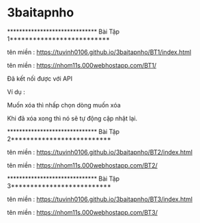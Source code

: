 # 3baitapnho
****************************** Bài Tập 1**************************

tên miền : https://tuvinh0106.github.io/3baitapnho/BT1/index.html

tên miền : https://nhom11s.000webhostapp.com/BT1/

Đã kết nối được với API

Ví dụ :

Muốn xóa thì nhấp chọn dòng muốn xóa

Khi đã xóa xong thì nó sẽ tự động cập nhật lại.

****************************** Bài Tập 2**************************

tên miền : https://tuvinh0106.github.io/3baitapnho/BT2/index.html

tên miền : https://nhom11s.000webhostapp.com/BT2/


****************************** Bài Tập 3**************************

tên miền : https://tuvinh0106.github.io/3baitapnho/BT3/index.html

tên miền : https://nhom11s.000webhostapp.com/BT3/

